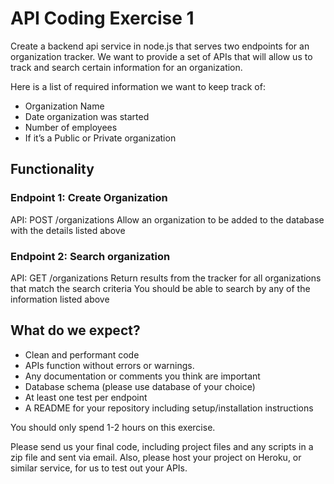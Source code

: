 # API Coding Exercise 1

Create a backend api service in node.js that serves two endpoints for an organization tracker.
We want to provide a set of APIs that will allow us to track and search certain information for an organization.  

Here is a list of required information we want to keep track of:

- Organization Name
- Date organization was started
- Number of employees
- If it’s a Public or Private organization

## Functionality

### Endpoint 1: Create Organization

API: POST /organizations
Allow an organization to be added to the database with the details listed above

### Endpoint 2: Search organization

API: GET /organizations
Return results from the tracker for all organizations that match the search criteria
You should be able to search by any of the information listed above

## What do we expect?

- Clean and performant code
- APIs function without errors or warnings.
- Any documentation or comments you think are important
- Database schema (please use database of your choice)
- At least one test per endpoint
- A README for your repository including setup/installation instructions

You should only spend 1-2 hours on this exercise.

Please send us your final code, including project files and any scripts in a zip file and sent via email.  Also, please host your project on Heroku, or similar service, for us to test out your APIs.
